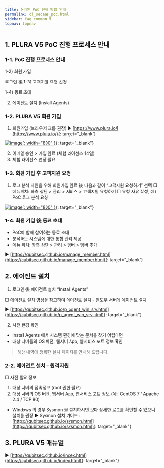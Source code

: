 ```yaml
---
title: 온라인 PoC 진행 방법 안내
permalink: cl_secaas_poc.html
sidebar: faq_common_M
topnav: topnav
---
```


## 1. PLURA V5 PoC 진행 프로세스 안내

### 1-1. PoC 진행 프로세스 안내

1-2)  회원 가입

로그인 後
1-3) 고객지원 요청 신청

1-4) 동료 초대

2) 에이전트 설치 (Install Agents)

 

### 1-2. PLURA V5 회원 가입

1)  회원가입 (브라우저 크롬 권장)
▶ [https://www.plura.io/](https://www.plura.io/){: target="_blank"}

[![image](/docs/images/Additianal/cloud/1.png){: width="800" }](/docs/images/Additianal/cloud/1.png){: target="_blank"}

2) 이메일 승인 > 가입 완료 (체험 라이선스 14일)
3) 체험 라이선스 연장 필요

### 1-3. 회원 가입 후 고객지원 요청

1) 로그 분석 지원을 위해 회원가입 완료 後 다음과 같이 “고객지원 요청하기” 선택
□ 메뉴위치: 좌측 상단 > 관리 > 서비스 > 고객지원 요청하기
□ 요청 사유 작성, 예) PoC 로그 분석 요청

[![image](/docs/images/Additianal/cloud/2.png){: width="800" }](/docs/images/Additianal/cloud/2.png){: target="_blank"}

### 1-4. 회원 가입 後 동료 초대
- PoC에 함께 참여하는 동료 초대
- 분석하는 시스템에 대한 통합 관리 제공
- 메뉴 위치: 좌측 상단 > 관리 > 멤버 > 멤버 추가

▶ [https://qubitsec.github.io/manage_member.html](https://qubitsec.github.io/manage_member.html){: target="_blank"}

## 2. 에이전트 설치

1) 로그인 後 에이전트 설치 “Install Agents”

□ 에이전트 설치 영상을 참고하여 에이전트 설치 – 윈도우 서버에 에이전트 설치

▶ [https://qubitsec.github.io/p_agent_win_srv.html](https://qubitsec.github.io/p_agent_win_srv.html){: target="_blank"}


2) 사전 환경 확인
- Install Agents 에서 시스템 환경에 맞는 문서를 찾기 어렵다면
- 대상 서버들의 OS 버전, 웹서버 App, 웹서비스 포트 정보 확인
> 해당 내역에 정확한 설치 페이지를 안내해 드립니다.

### 2-2. 에이전트 설치 – 원격지원

□ 사전 필요 정보
1) 대상 서버의 접속정보 (root 권한 필요)
2) 대상 서버의 OS 버전, 웹서버 App, 웹서비스 포트 정보 (예 : CentOS 7 / Apache 2.4 / TCP 80)

* Windows 의 경우 Sysmon 을 설치하시면 보다 상세한 로그를 확인할 수 있으니 설치를 권장
▶ Sysmon 설치 가이드 : [https://qubitsec.github.io/sysmon.html](https://qubitsec.github.io/sysmon.html){: target="_blank"}

 
## 3. PLURA V5 매뉴얼
▶ [https://qubitsec.github.io/index.html](https://qubitsec.github.io/index.html){: target="_blank"}
